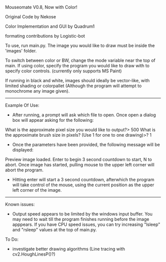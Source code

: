Mouseomate V0.8, Now with Color!

Original Code by Nekose

Color Implementation and GUI by Quadrum1

formating contributions by Logistic-bot


To use, run main.py. The image you would like to draw must be inside the 'images' folder. 

To switch between color or BW, change the mode variable near the top of main. If using color, specify the program you would like to draw with to specify color controls. (currently only supports MS Paint)

If running in black and white, images should ideally be vector-like, with limited shading or colorpallet (Although the program will attempt to monochrome any image given).

***
Example Of Use:

* After running, a prompt will ask which file to open. Once open a dialog box will appear asking for the following:

What is the approximate pixel size you would like to output?> 500
What is the approximate brush size in pixels? (Use 1 for one to one drawing)>? 1

* Once the parameters have been provided, the following message will be displayed:

Preview image loaded. Enter to begin 3 second countdown to start, N to abort. Once image has started, pulling mouse to the upper left corner will abort the program.

* Hitting enter will start a 3 second countdown, afterwhich the program will take control of the mouse, using the current position as the upper left corner of the image.

***

Known issues:
* Output speed appears to be limited by the windows input buffer. You may need to wait till the program finishes running before the image apppears. If you have CPU speed issues, you can try increasing "lsleep" and "rsleep" values at the top of main.py.

To Do:
* investigate better drawing algorithms (Line tracing with cv2.HoughLinesP()?)
